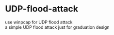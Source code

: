 # UDP-flood-attack
use winpcap for UDP flood attack  
a simple UDP flood attack just for graduation design
